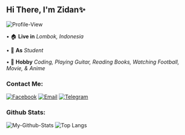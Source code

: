 ## Hi There, I'm Zidan✨
![Profile-View](https://komarev.com/ghpvc/?username=Zidan-ID17)

• 🏠 **Live in** *Lombok, Indonesia*

• 🏢 **As** *Student*

• 💫 **Hobby** *Coding, Playing Guitar, Reading Books, Watching Football, Movie, & Anime*


### Contact Me:
[![Facebook](https://img.shields.io/badge/Facebook-blue?style=for-the-badge&logo=facebook)](https://www.facebook.com/muhammadraid.zaidani)
[![Email](https://img.shields.io/badge/Email-white.svg?style=for-the-badge&logo=gmail)](mailto:zeyshyy@gmail.com)
[![Telegram](https://img.shields.io/badge/Telegram-white.svg?style=for-the-badge&logo=telegram)](https://t.me/Zidan_IDz)


### Github Stats:
![My-Github-Stats](https://github-readme-stats.vercel.app/api?username=Zidan-ID17&show_icons=true&theme=radical)
![Top Langs](https://github-readme-stats.vercel.app/api/top-langs/?username=Zidan-ID17&layout=compact&theme=radical)
